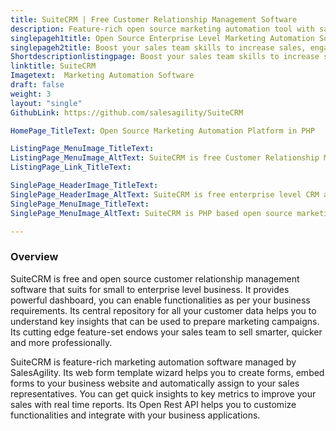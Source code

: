 ```yaml
---
title: SuiteCRM | Free Customer Relationship Management Software
description: Feature-rich open source marketing automation tool with sales form builder, centralized customer repository and real time reports to boost your business leads.  
singlepageh1title: Open Source Enterprise Level Marketing Automation Software
singlepageh2title: Boost your sales team skills to increase sales, engage customers and build relationships with Free CMS Software. It is a powerful alternative to Salesforce.
Shortdescriptionlistingpage: Boost your sales team skills to increase sales, engage customers and build relationships with Free CMS Software. It is a powerful alternative to Salesforce.
linktitle: SuiteCRM
Imagetext:  Marketing Automation Software
draft: false
weight: 3
layout: "single"
GithubLink: https://github.com/salesagility/SuiteCRM

HomePage_TitleText: Open Source Marketing Automation Platform in PHP

ListingPage_MenuImage_TitleText: 
ListingPage_MenuImage_AltText: SuiteCRM is free Customer Relationship Management software
ListingPage_Link_TitleText: 

SinglePage_HeaderImage_TitleText: 
SinglePage_HeaderImage_AltText: SuiteCRM is free enterprise level CRM application
SinglePage_MenuImage_TitleText: 
SinglePage_MenuImage_AltText: SuiteCRM is PHP based open source marketing automation tool 

---
```

### Overview

SuiteCRM is free and open source customer relationship management software that suits for small to enterprise level business. It provides powerful dashboard, you can enable functionalities as per your business requirements. Its central repository for all your customer data helps you to understand key insights that can be used to prepare marketing campaigns. Its cutting edge feature-set endows your sales team to sell smarter, quicker and more professionally.

SuiteCRM is feature-rich marketing automation software managed by SalesAgility. Its web form template wizard helps you to create forms, embed forms to your business website and automatically assign to your sales representatives. You can get quick insights to key metrics to improve your sales with real time reports. Its Open Rest API helps you to customize functionalities and integrate with your business applications.
